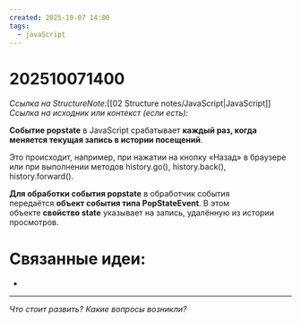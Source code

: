 ```yaml
---
created: 2025-10-07 14:00
tags:
  - javaScript
---
```

# 202510071400
*Ссылка на StructureNote:*[[02 Structure notes/JavaScript|JavaScript]]
*Ссылка на исходник или контекст (если есть):* 

**Событие popstate** в JavaScript срабатывает **каждый раз, когда меняется текущая запись в истории посещений**. 

Это происходит, например, при нажатии на кнопку «Назад» в браузере или при выполнении методов history.go(), history.back(), history.forward().

**Для обработки события popstate** в обработчик события передаётся **объект события типа PopStateEvent**. В этом объекте **свойство state** указывает на запись, удалённую из истории просмотров. 
# Связанные идеи:
* 
---

*Что стоит развить? Какие вопросы возникли?*